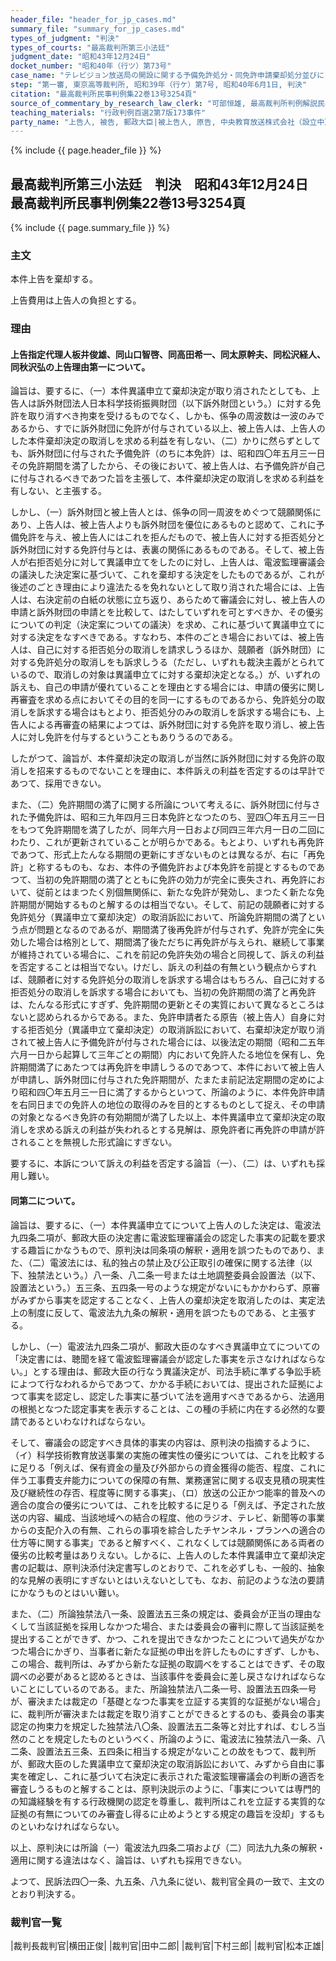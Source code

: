 ```yaml
---
header_file: "header_for_jp_cases.md"
summary_file: "summary_for_jp_cases.md"
types_of_judgment: "判決"
types_of_courts: "最高裁判所第三小法廷"
judgment_date: "昭和43年12月24日"
docket_number: "昭和40年（行ツ）第73号"
case_name: "テレビジョン放送局の開設に関する予備免許処分・同免許申請棄却処分並びにこれが異議申立棄却決定取消請求上告事件"
step: "第一審, 東京高等裁判所, 昭和39年（行ケ）第7号, 昭和40年6月1日, 判決"
citation: "最高裁判所民事判例集22巻13号3254頁"
source_of_commentary_by_research_law_clerk: "可部恒雄, 最高裁判所判例解説民事篇昭和43年度号1476頁"
teaching_materials: "行政判例百選2第7版173事件"
party_name: "上告人, 被告, 郵政大臣|被上告人, 原告, 中央教育放送株式会社（設立中）"
---
```


{% include {{ page.header_file }}  %}

## 最高裁判所第三小法廷　判決　昭和43年12月24日　最高裁判所民事判例集22巻13号3254頁

{% include {{ page.summary_file }}  %}


















### 主文



本件上告を棄却する。

上告費用は上告人の負担とする。





### 理由



#### 上告指定代理人板井俊雄、同山口智啓、同高田希一、同太原幹夫、同松沢経人、同秋沢弘の上告理由第一について。

論旨は、要するに、（一）本件異議申立て棄却決定が取り消されたとしても、上告人は訴外財団法人日本科学技術振興財団（以下訴外財団という。）に対する免許を取り消すべき拘束を受けるものでなく、しかも、係争の周波数は一波のみであるから、すでに訴外財団に免許が付与されている以上、被上告人は、上告人のした本件棄却決定の取消しを求める利益を有しない、（二）かりに然らずとしても、訴外財団に付与された予備免許（のちに本免許）は、昭和四〇年五月三一日その免許期間を満了したから、その後において、被上告人は、右予備免許が自己に付与されるべきであつた旨を主張して、本件棄却決定の取消しを求める利益を有しない、と主張する。

しかし、（一）訴外財団と被上告人とは、係争の同一周波をめぐつて競願関係にあり、上告人は、被上告人よりも訴外財団を優位にあるものと認めて、これに予備免許を与え、被上告人にはこれを拒んだもので、被上告人に対する拒否処分と訴外財団に対する免許付与とは、表裏の関係にあるものである。そして、被上告人が右拒否処分に対して異議申立てをしたのに対し、上告人は、電波監理審議会の議決した決定案に基づいて、これを棄却する決定をしたものであるが、これが後述のごとき理由により違法たるを免れないとして取り消された場合には、上告人は、右決定前の白紙の状態に立ち返り、あらためて審議会に対し、被上告人の申請と訴外財団の申請とを比較して、はたしていずれを可とすべきか、その優劣についての判定（決定案についての議決）を求め、これに基づいて異議申立てに対する決定をなすべきである。すなわち、本件のごとき場合においては、被上告人は、自己に対する拒否処分の取消しを請求しうるほか、競願者（訴外財団）に対する免許処分の取消しをも訴求しうる（ただし、いずれも裁決主義がとられているので、取消しの対象は異議申立てに対する棄却決定となる。）が、いずれの訴えも、自己の申請が優れていることを理由とする場合には、申請の優劣に関し再審査を求める点においてその目的を同一にするものであるから、免許処分の取消しを訴求する場合はもとより、拒否処分のみの取消しを訴求する場合にも、上告人による再審査の結果によつては、訴外財団に対する免許を取り消し、被上告人に対し免許を付与するということもありうるのである。

したがつて、論旨が、本件棄却決定の取消しが当然に訴外財団に対する免許の取消しを招来するものでないことを理由に、本件訴えの利益を否定するのは早計であつて、採用できない。

また、（二）免許期間の満了に関する所論について考えるに、訴外財団に付与された予備免許は、昭和三九年四月三日本免許となつたのち、翌四〇年五月三一日をもつて免許期間を満了したが、同年六月一日および同四三年六月一日の二回にわたり、これが更新されていることが明らかである。もとより、いずれも再免許であつて、形式上たんなる期間の更新にすぎないものとは異なるが、右に「再免許」と称するものも、なお、本件の予備免許および本免許を前提とするものであつて、当初の免許期間の満了とともに免許の効力が完全に喪失され、再免許において、従前とはまつたく別個無関係に、新たな免許が発効し、まつたく新たな免許期間が開始するものと解するのは相当でない。そして、前記の競願者に対する免許処分（異議申立て棄却決定）の取消訴訟において、所論免許期間の満了という点が問題となるのであるが、期間満了後再免許が付与されず、免許が完全に失効した場合は格別として、期間満了後ただちに再免許が与えられ、継続して事業が維持されている場合に、これを前記の免許失効の場合と同視して、訴えの利益を否定することは相当でない。けだし、訴えの利益の有無という観点からすれば、競願者に対する免許処分の取消しを訴求する場合はもちろん、自己に対する拒否処分の取消しを訴求する場合においても、当初の免許期間の満了と再免許は、たんなる形式にすぎず、免許期間の更新とその実質において異なるところはないと認められるからである。また、免許申請者たる原告（被上告人）自身に対する拒否処分（異議申立て棄却決定）の取消訴訟において、右棄却決定が取り消されて被上告人に予備免許が付与された場合には、以後法定の期間（昭和二五年六月一日から起算して三年ごとの期間）内において免許人たる地位を保有し、免許期間満了にあたつては再免許を申請しうるのであつて、本件において被上告人が申請し、訴外財団に付与された免許期間が、たまたま前記法定期間の定めにより昭和四〇年五月三一日に満了するからといつて、所論のように、本件免許申請を右同日までの免許人の地位の取得のみを目的とするものとして捉え、その申請の対象となるべき免許の有効期間が満了した以上、本件異議申立て棄却決定の取消しを求める訴えの利益が失われるとする見解は、原免許者に再免許の申請が許されることを無視した形式論にすぎない。

要するに、本訴について訴えの利益を否定する論旨（一）、（二）は、いずれも採用し難い。

#### 同第二について。

論旨は、要するに、（一）本件異議申立てについて上告人のした決定は、電波法九四条二項が、郵政大臣の決定書に電波監理審議会の認定した事実の記載を要求する趣旨にかなうもので、原判決は同条項の解釈・適用を誤つたものであり、また、（二）電波法には、私的独占の禁止及び公正取引の確保に関する法律（以下、独禁法という。）八一条、八二条一号または土地調整委員会設置法（以下、設置法という。）五三条、五四条一号のような規定がないにもかかわらず、原審がみずから事実を認定することなく、上告人の棄却決定を取消したのは、実定法上の制度に反して、電波法九九条の解釈・適用を誤つたものである、と主張する。

しかし、（一）電波法九四条二項が、郵政大臣のなすべき異議申立てについての「決定書には、聴聞を経て電波監理審議会が認定した事実を示さなければならない。」とする理由は、郵政大臣の行なう異議決定が、司法手続に準ずる争訟手続によつて行なわれるからであつて、かかる手続においては、提出された証拠によつて事実を認定し、認定した事実に基づいて法を適用すべきであるから、法適用の根拠となつた認定事実を表示することは、この種の手続に内在する必然的な要請であるといわなければならない。

そして、審議会の認定すべき具体的事実の内容は、原判決の指摘するように、（イ）科学技術教育放送事業の実施の確実性の優劣については、これを比較するに足りる「例えば、保有資金の量及び外部からの資金獲得の能否、程度、これに伴う工事費支弁能力についての保障の有無、業務運営に関する収支見積の現実性及び継続性の存否、程度等に関する事実」、（ロ）放送の公正かつ能率的普及への適合の度合の優劣については、これを比較するに足りる「例えば、予定された放送の内容、編成、当該地域への結合の程度、他のラジオ、テレビ、新聞等の事業からの支配介入の有無、これらの事項を綜合したチヤンネル・プランへの適合の仕方等に関する事実」であると解すべく、これなくしては競願関係にある両者の優劣の比較考量はありえない。しかるに、上告人のした本件異議申立て棄却決定書の記載は、原判決添付決定書写しのとおりで、これを必ずしも、一般的、抽象的な見解の表明にすぎないとはいえないとしても、なお、前記のような法の要請にかなうものとはいい難い。

また、（二）所論独禁法八一条、設置法五三条の規定は、委員会が正当の理由なくして当該証拠を採用しなかつた場合、または委員会の審判に際して当該証拠を提出することができず、かつ、これを提出できなかつたことについて過失がなかつた場合にかぎり、当事者に新たな証拠の申出を許したものにすぎず、しかも、この場合、裁判所は、みずから新たな証拠の取調べをすることはできず、その取調べの必要があると認めるときは、当該事件を委員会に差し戻さなければならないことにしているのである。また、所論独禁法八二条一号、設置法五四条一号が、審決または裁定の「基礎となつた事実を立証する実質的な証拠がない場合」に、裁判所が審決または裁定を取り消すことができるとするのも、委員会の事実認定の拘束力を規定した独禁法八〇条、設置法五二条等と対比すれば、むしろ当然のことを規定したものというべく、所論のように、電波法に独禁法八一条、八二条、設置法五三条、五四条に相当する規定がないことの故をもつて、裁判所が、郵政大臣のした異議申立て棄却決定の取消訴訟において、みずから自由に事実を確定し、これに基づいて右決定に表示された電波監理審議会の判断の適否を審査しうるものと解することは、原判決説示のように、「事実については専門的の知識経験を有する行政機関の認定を尊重し、裁判所はこれを立証する実質的な証拠の有無についてのみ審査し得るに止めようとする規定の趣旨を没却」するものといわなければならない。

以上、原判決には所論（一）電波法九四条二項および（二）同法九九条の解釈・適用に関する違法はなく、論旨は、いずれも採用できない。

よつて、民訴法四〇一条、九五条、八九条に従い、裁判官全員の一致で、主文のとおり判決する。

### 裁判官一覧

|裁判長裁判官|横田正俊|
|裁判官|田中二郎|
|裁判官|下村三郎|
|裁判官|松本正雄|







